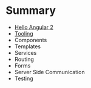 # Summary

* [Hello Angular 2](hello_angular_2.md)
* [Tooling](tooling.md)
* Components
* Templates
* Services
* Routing
* Forms
* Server Side Communication
* Testing

